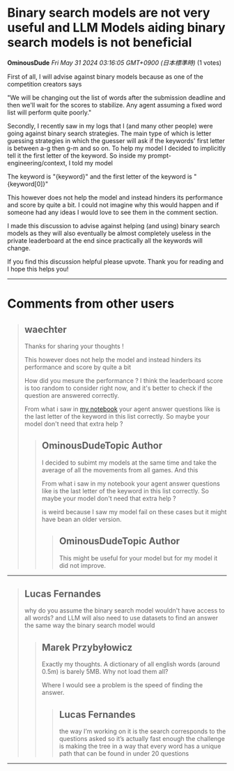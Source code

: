 # Binary search models are not very useful and LLM Models aiding binary search models is not beneficial

**OminousDude** *Fri May 31 2024 03:16:05 GMT+0900 (日本標準時)* (1 votes)

First of all, I will advise against binary models because as one of the competition creators says

"We will be changing out the list of words after the submission deadline and then we'll wait for the scores to stabilize. Any agent assuming a fixed word list will perform quite poorly."

Secondly, I recently saw in my logs that I (and many other people) were going against binary search strategies. The main type of which is letter guessing strategies in which the guesser will ask if the keywords' first letter is between a-g then g-m and so on. To help my model I decided to implicitly tell it the first letter of the keyword. So inside my prompt-engineering/context, I told my model

The keyword is "{keyword}" and the first letter of the keyword is "{keyword[0]}"

This however does not help the model and instead hinders its performance and score by quite a bit. I could not imagine why this would happen and if someone had any ideas I would love to see them in the comment section.

I made this discussion to advise against helping (and using) binary search models as they will also eventually be almost completely useless in the private leaderboard at the end since practically all the keywords will change.

If you find this discussion helpful please upvote. Thank you for reading and I hope this helps you!



---

 # Comments from other users

> ## waechter
> 
> Thanks for sharing your thoughts !
> 
> This however does not help the model and instead hinders its performance and score by quite a bit
> 
> How did you mesure the performance ? I think the leaderboard score is too random to consider right now, and it's better to check if the question are answered correctly.
> 
> From what i saw in [my notebook](https://www.kaggle.com/code/waechter/llm-20-questions-leaderbord-analyze-best-agents?scriptVersionId=180667811&cellId=30) your agent answer questions like is the last letter of the keyword in this list correctly. So maybe your model don't need that extra help ? 
> 
> 
> 
> > ## OminousDudeTopic Author
> > 
> > I decided to subimt my models at the same time and take the average of all the movements from all games. And this
> > 
> > From what i saw in my notebook your agent answer questions like is the last letter of the keyword in this list correctly. So maybe your model don't need that extra help ?
> > 
> > is weird because I saw my model fail on these cases but it might have bean an older version.
> > 
> > 
> > 
> > > ## OminousDudeTopic Author
> > > 
> > > This might be useful for your model but for my model it did not improve.
> > > 
> > > 
> > > 


---

> ## Lucas Fernandes
> 
> why do you assume the binary search model wouldn't have access to all words? and LLM will also need to use datasets to find an answer the same way the binary search model would
> 
> 
> 
> > ## Marek Przybyłowicz
> > 
> > Exactly my thoughts. A dictionary of all english words (around 0.5m) is barely 5MB. Why not load them all?
> > 
> > Where I would see a problem is the speed of finding the answer. 
> > 
> > 
> > 
> > > ## Lucas Fernandes
> > > 
> > > the way I’m working on it is the search corresponds to the questions asked so it’s actually fast enough the challenge is making the tree in a way that every word has a unique path that can be found in under 20 questions 
> > > 
> > > 
> > > 


---


